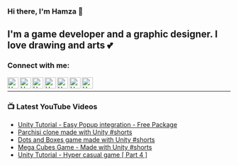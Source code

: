 ### Hi there, I'm Hamza 👋

## I'm a game developer and a graphic designer. I love drawing and arts 💕

### Connect with me:

[<img align="left" alt="Hamza Herbou | YouTube" width="25px" src="https://img.icons8.com/fluent-systems-filled/50/fa314a/youtube-play.png" />][youtube]
[<img align="left" alt="Hamza Herbou | LinkedIn" width="25px" src="https://img.icons8.com/fluent-systems-filled/50/fa314a/linkedin.png" />][linkedin]
[<img align="left" alt="Hamza Herbou | Instagram" width="25px" src="https://img.icons8.com/fluent-systems-filled/50/fa314a/instagram.png" />][instagram]
[<img align="left" alt="Hamza Herbou | Facebook" width="25px" src="https://img.icons8.com/fluent-systems-filled/50/fa314a/facebook.png" />][facebook]
[<img align="left" alt="Hamza Herbou | Dribbble" width="25px" src="https://img.icons8.com/fluent-systems-filled/48/fa314a/dribbble.png" />][dribbble]
[<img align="left" alt="Hamza Herbou | Behance" width="25px" src="https://img.icons8.com/fluent-systems-filled/50/fa314a/behance.png" />][behance]
[<img align="left" alt="Hamza Herbou | Codepen" width="25px" src="https://img.icons8.com/fluent-systems-filled/50/fa314a/codepen.png" />][codepen]

<br />

---

### 📺 Latest YouTube Videos 
<!-- YOUTUBE:START -->
- [Unity Tutorial - Easy Popup integration - Free Package](https://www.youtube.com/watch?v=TL8OQ8tc-gs)
- [Parchisi clone made with Unity #shorts](https://www.youtube.com/watch?v=y--TnirhBS4)
- [Dots and Boxes game made with Unity #shorts](https://www.youtube.com/watch?v=bJ83iYe30_k)
- [Mega Cubes Game - Made with Unity  #shorts](https://www.youtube.com/watch?v=l3Bt4VrObiY)
- [Unity Tutorial - Hyper casual game [ Part 4 ]](https://www.youtube.com/watch?v=L5CEESlTx2k)
<!-- YOUTUBE:END -->

[youtube]: https://youtube.com/hamza-herbou
[instagram]: https://instagram.com/hamza_herbou
[linkedin]: https://www.linkedin.com/in/hamza-herbou-a39955152/
[facebook]: https://facebook.com/h.nexus.h
[dribbble]: https://dribbble.com/herbou
[behance]: https://behance.net/hamza_herbou
[codepen]: https://codepen.io/HamzaHerbou

